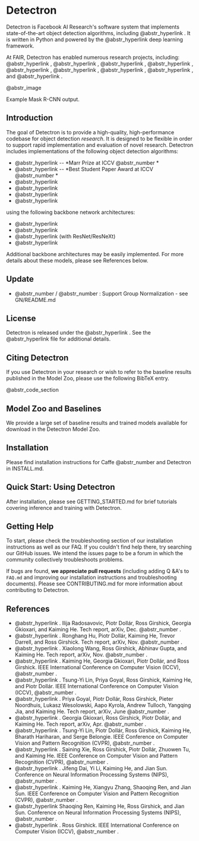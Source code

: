# Detectron

Detectron is Facebook AI Research's software system that implements state-of-the-art object detection algorithms, including @abstr_hyperlink . It is written in Python and powered by the @abstr_hyperlink deep learning framework.

At FAIR, Detectron has enabled numerous research projects, including: @abstr_hyperlink , @abstr_hyperlink , @abstr_hyperlink , @abstr_hyperlink , @abstr_hyperlink , @abstr_hyperlink , @abstr_hyperlink , @abstr_hyperlink , and @abstr_hyperlink .

@abstr_image 

Example Mask R-CNN output.

## Introduction

The goal of Detectron is to provide a high-quality, high-performance codebase for object detection _research_. It is designed to be flexible in order to support rapid implementation and evaluation of novel research. Detectron includes implementations of the following object detection algorithms:

  * @abstr_hyperlink -- *Marr Prize at ICCV @abstr_number *
  * @abstr_hyperlink -- *Best Student Paper Award at ICCV @abstr_number *
  * @abstr_hyperlink 
  * @abstr_hyperlink 
  * @abstr_hyperlink 
  * @abstr_hyperlink 



using the following backbone network architectures:

  * @abstr_hyperlink 
  * @abstr_hyperlink 
  * @abstr_hyperlink (with ResNet/ResNeXt)
  * @abstr_hyperlink 



Additional backbone architectures may be easily implemented. For more details about these models, please see References below.

## Update

  * @abstr_number / @abstr_number : Support Group Normalization - see GN/README.md



## License

Detectron is released under the @abstr_hyperlink . See the @abstr_hyperlink file for additional details.

## Citing Detectron

If you use Detectron in your research or wish to refer to the baseline results published in the Model Zoo, please use the following BibTeX entry.

@abstr_code_section 

## Model Zoo and Baselines

We provide a large set of baseline results and trained models available for download in the Detectron Model Zoo.

## Installation

Please find installation instructions for Caffe @abstr_number and Detectron in INSTALL.md.

## Quick Start: Using Detectron

After installation, please see GETTING_STARTED.md for brief tutorials covering inference and training with Detectron.

## Getting Help

To start, please check the troubleshooting section of our installation instructions as well as our FAQ. If you couldn't find help there, try searching our GitHub issues. We intend the issues page to be a forum in which the community collectively troubleshoots problems.

If bugs are found, **we appreciate pull requests** (including adding Q &A's to `FAQ.md` and improving our installation instructions and troubleshooting documents). Please see CONTRIBUTING.md for more information about contributing to Detectron.

## References

  * @abstr_hyperlink . Ilija Radosavovic, Piotr Dollár, Ross Girshick, Georgia Gkioxari, and Kaiming He. Tech report, arXiv, Dec. @abstr_number .
  * @abstr_hyperlink . Ronghang Hu, Piotr Dollár, Kaiming He, Trevor Darrell, and Ross Girshick. Tech report, arXiv, Nov. @abstr_number .
  * @abstr_hyperlink . Xiaolong Wang, Ross Girshick, Abhinav Gupta, and Kaiming He. Tech report, arXiv, Nov. @abstr_number .
  * @abstr_hyperlink . Kaiming He, Georgia Gkioxari, Piotr Dollár, and Ross Girshick. IEEE International Conference on Computer Vision (ICCV), @abstr_number .
  * @abstr_hyperlink . Tsung-Yi Lin, Priya Goyal, Ross Girshick, Kaiming He, and Piotr Dollár. IEEE International Conference on Computer Vision (ICCV), @abstr_number .
  * @abstr_hyperlink . Priya Goyal, Piotr Dollár, Ross Girshick, Pieter Noordhuis, Lukasz Wesolowski, Aapo Kyrola, Andrew Tulloch, Yangqing Jia, and Kaiming He. Tech report, arXiv, June @abstr_number .
  * @abstr_hyperlink . Georgia Gkioxari, Ross Girshick, Piotr Dollár, and Kaiming He. Tech report, arXiv, Apr. @abstr_number .
  * @abstr_hyperlink . Tsung-Yi Lin, Piotr Dollár, Ross Girshick, Kaiming He, Bharath Hariharan, and Serge Belongie. IEEE Conference on Computer Vision and Pattern Recognition (CVPR), @abstr_number .
  * @abstr_hyperlink . Saining Xie, Ross Girshick, Piotr Dollár, Zhuowen Tu, and Kaiming He. IEEE Conference on Computer Vision and Pattern Recognition (CVPR), @abstr_number .
  * @abstr_hyperlink . Jifeng Dai, Yi Li, Kaiming He, and Jian Sun. Conference on Neural Information Processing Systems (NIPS), @abstr_number .
  * @abstr_hyperlink . Kaiming He, Xiangyu Zhang, Shaoqing Ren, and Jian Sun. IEEE Conference on Computer Vision and Pattern Recognition (CVPR), @abstr_number .
  * @abstr_hyperlink Shaoqing Ren, Kaiming He, Ross Girshick, and Jian Sun. Conference on Neural Information Processing Systems (NIPS), @abstr_number .
  * @abstr_hyperlink . Ross Girshick. IEEE International Conference on Computer Vision (ICCV), @abstr_number .


